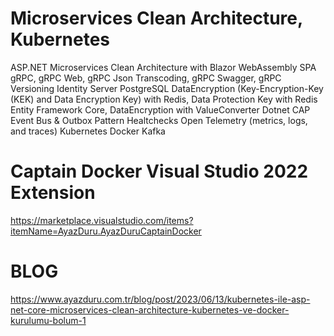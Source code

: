 # Microservices Clean Architecture, Kubernetes
ASP.NET Microservices Clean Architecture with 
Blazor WebAssembly SPA
gRPC, gRPC Web, gRPC Json Transcoding, gRPC Swagger, gRPC Versioning
Identity Server
PostgreSQL
DataEncryption (Key-Encryption-Key (KEK) and Data Encryption Key) with Redis, Data Protection Key with Redis
Entity Framework Core, DataEncryption with ValueConverter
Dotnet CAP Event Bus & Outbox Pattern
Healtchecks
Open Telemetry (metrics, logs, and traces)
Kubernetes
Docker
Kafka

# Captain Docker Visual Studio 2022 Extension
https://marketplace.visualstudio.com/items?itemName=AyazDuru.AyazDuruCaptainDocker

# BLOG
https://www.ayazduru.com.tr/blog/post/2023/06/13/kubernetes-ile-asp-net-core-microservices-clean-architecture-kubernetes-ve-docker-kurulumu-bolum-1
